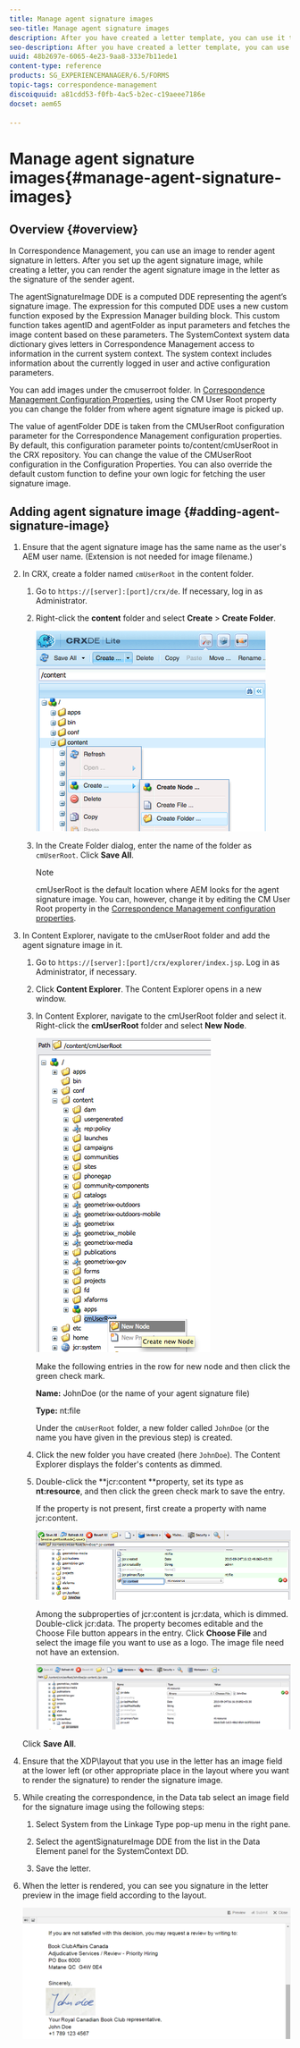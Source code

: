 ```yaml
---
title: Manage agent signature images
seo-title: Manage agent signature images
description: After you have created a letter template, you can use it to create correspondence in AEM Forms by managing data, content, and attachments.
seo-description: After you have created a letter template, you can use it to create correspondence in AEM Forms by managing data, content, and attachments.
uuid: 48b2697e-6065-4e23-9aa8-333e7b11ede1
content-type: reference
products: SG_EXPERIENCEMANAGER/6.5/FORMS
topic-tags: correspondence-management
discoiquuid: a81cdd53-f0fb-4ac5-b2ec-c19aeee7186e
docset: aem65

---
```


# Manage agent signature images{#manage-agent-signature-images}

## Overview {#overview}

In Correspondence Management, you can use an image to render agent signature in letters. After you set up the agent signature image, while creating a letter, you can render the agent signature image in the letter as the signature of the sender agent.

The agentSignatureImage DDE is a computed DDE representing the agent’s signature image. The expression for this computed DDE uses a new custom function exposed by the Expression Manager building block. This custom function takes agentID and agentFolder as input parameters and fetches the image content based on these parameters. The SystemContext system data dictionary gives letters in Correspondence Management access to information in the current system context. The system context includes information about the currently logged in user and active configuration parameters.

You can add images under the cmuserroot folder. In [Correspondence Management Configuration Properties](/help/forms/using/cm-configuration-properties.md), using the CM User Root property you can change the folder from where agent signature image is picked up.

The value of agentFolder DDE is taken from the CMUserRoot configuration parameter for the Correspondence Management configuration properties. By default, this configuration parameter points to/content/cmUserRoot in the CRX repository. You can change the value of the CMUserRoot configuration in the Configuration Properties.
You can also override the default custom function to define your own logic for fetching the user signature image.

## Adding agent signature image {#adding-agent-signature-image}

1. Ensure that the agent signature image has the same name as the user's AEM user name. (Extension is not needed for image filename.)
1. In CRX, create a folder named `cmUserRoot` in the content folder.

    1. Go to `https://[server]:[port]/crx/de`. If necessary, log in as Administrator.

    1. Right-click the **content** folder and select **Create** &gt; **Create Folder**.

       ![Create folder](assets/1_createnode_cmuserroot.png)

    1. In the Create Folder dialog, enter the name of the folder as `cmUserRoot`. Click **Save All**.

       >[!NOTE]
       >
       >cmUserRoot is the default location where AEM looks for the agent signature image. You can, however, change it by editing the CM User Root property in the [Correspondence Management configuration properties](/help/forms/using/cm-configuration-properties.md).

1. In Content Explorer, navigate to the cmUserRoot folder and add the agent signature image in it.

    1. Go to `https://[server]:[port]/crx/explorer/index.jsp`. Log in as Administrator, if necessary.
    1. Click **Content Explorer**. The Content Explorer opens in a new window.
    1. In Content Explorer, navigate to the cmUserRoot folder and select it. Right-click the **cmUserRoot** folder and select **New Node**.

       ![New node in cmUserRoot](assets/2_cmuserroot_newnode.png)

       Make the following entries in the row for new node and then click the green check mark.

       **Name:** JohnDoe (or the name of your agent signature file)

       **Type:** nt:file

       Under the `cmUserRoot` folder, a new folder called `JohnDoe` (or the name you have given in the previous step) is created.

    1. Click the new folder you have created (here `JohnDoe`). The Content Explorer displays the folder's contents as dimmed.

    1. Double-click the **jcr:content **property, set its type as **nt:resource**, and then click the green check mark to save the entry.

       If the property is not present, first create a property with name jcr:content.

       ![jcr:content property](assets/3_jcrcontentntresource.png)

       Among the subproperties of jcr:content is jcr:data, which is dimmed. Double-click jcr:data. The property becomes editable and the Choose File button appears in the entry. Click **Choose File** and select the image file you want to use as a logo. The image file need not have an extension.

       ![JCR data](assets/5_jcrdata.png)

   Click **Save All**.

1. Ensure that the XDP\layout that you use in the letter has an image field at the lower left (or other appropriate place in the layout where you want to render the signature) to render the signature image.
1. While creating the correspondence, in the Data tab select an image field for the signature image using the following steps:

    1. Select System from the Linkage Type pop-up menu in the right pane.

    1. Select the agentSignatureImage DDE from the list in the Data Element panel for the SystemContext DD.

    1. Save the letter.

1. When the letter is rendered, you can see you signature in the letter preview in the image field according to the layout.

   ![Agent signature image in the letter](assets/letterwithsignature.png)

